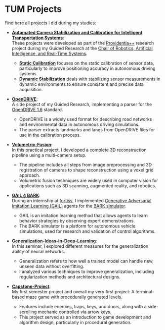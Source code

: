 # TUM Projects

Find here all projects I did during my studies:
- **[Automated Camera Stabilization and Calibration for Intelligent Transportation Systems](https://github.com/MarcelBruckner-TUMProjects/Automated-Camera-Stabilization-and-Calibration-for-Intelligent-Transportation-Systems)**:  
  These projects were developed as part of the [Providentia++](https://innovation-mobility.com/projekt-providentia/) research project during my Guided Research at the [Chair of Robotics, Artificial Intelligence, and Real-Time Systems](https://www.in.tum.de/en/i06/home/).  
  - **[Static Calibration](https://github.com/MarcelBruckner-TUMProjects/StaticCalibration)** focuses on the static calibration of sensor data, particularly to improve positioning accuracy in autonomous driving systems.  
  - **[Dynamic Stabilization](https://github.com/MarcelBruckner-TUMProjects/DynamicStabilization)** deals with stabilizing sensor measurements in dynamic environments to ensure consistent and precise data acquisition.

- **[OpenDRIVE](https://github.com/MarcelBruckner-TUMProjects/OpenDRIVE)**:  
  A side project of my Guided Research, implementing a parser for the [OpenDRIVE 1.6](https://www.asam.net/index.php?eID=dumpFile&t=f&f=3495&token=56b15ffd9dfe23ad8f759523c806fc1f1a90a0e8#) standard.  
  - OpenDRIVE is a widely used format for describing road networks and environmental data in autonomous driving simulations.  
  - The parser extracts landmarks and lanes from OpenDRIVE files for use in the calibration process.

- **[Volumetric-Fusion](https://github.com/MarcelBruckner-TUMProjects/Volumetric-Fusion)**:  
  In this practical project, I developed a complete 3D reconstruction pipeline using a multi-camera setup.  
  - The pipeline includes all steps from image preprocessing and 3D registration of cameras to shape reconstruction using a voxel grid approach.  
  - Volumetric fusion techniques are widely used in computer vision for applications such as 3D scanning, augmented reality, and robotics.

- **[GAIL 4 BARK](https://github.com/GAIL-4-BARK/bark-ml)**:  
  During an internship at [fortiss](https://www.fortiss.org/), I implemented [Generative Adversarial Imitation Learning (GAIL)](https://arxiv.org/abs/1606.03476) agents for the [BARK simulator](https://github.com/bark-simulator/bark).  
  - GAIL is an imitation learning method that allows agents to learn behavior strategies by observing expert demonstrations.  
  - The BARK simulator is a platform for autonomous vehicle simulations, used for research and validation of control algorithms.

- **[Generalization-Ideas-in-Deep-Learning](https://github.com/MarcelBruckner-TUMProjects/Generalization-Ideas-in-Deep-Learning)**:  
  In this seminar, I explored different measures for the generalization ability of neural networks.  
  - Generalization refers to how well a trained model can handle new, unseen data without overfitting.  
  - I analyzed various techniques to improve generalization, including regularization methods and architectural designs.

- **[Capstone-Project](https://github.com/MarcelBruckner-TUMProjects/Capstone-Project)**:  
  My first semester project and overall my very first project: A terminal-based maze game with procedurally generated levels.  
  - Features include enemies, traps, keys, and doors, along with a side-scrolling mechanic controlled via arrow keys.  
  - This project served as an introduction to game development and algorithm design, particularly in procedural generation.
